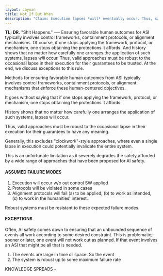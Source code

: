 ```yaml
---
layout: cayman
title: Not If But When
description: "Claim: Execution lapses *will* eventually occur. Thus, safety guarantees are only meaningful if robust to those expected lapses."
---
```

 
**TL; DR.** "Shit Happens." --- Ensuring favorable human outcomes for ASI typically involves control frameworks, containment protocols, or alignment mechanisms.  Of course, if one stops applying the framework, protocol, or mechanism, one stops obtaining the protections it affords. And history shows that no matter how carefully one arranges the application of such systems, lapses *will* occur. Thus, valid approaches must be robust to the occasional lapse in their execution for their guarantees to be trusted.  At the end, we discuss exceptions to this rule.



Methods for ensuring favorable human outcomes from ASI typically involves control frameworks, containment protocols, or alignment mechanisms that enforce these human-centered objectives.

It goes without saying that if one stops applying the framework, protocol, or mechanism, one stops obtaining the protections it affords.

History shows that no matter how carefully one arranges the application of such systems, lapses will occur.

Thus, valid approaches must be robust to the occasional lapse in their execution for their guarantees to have any meaning.

Generally, this excludes "clockwork"-style approaches, where even a single lapse in execution could potentially invalidate the entire system.  

This is an unfortunate limitation as it severely degrades the safety afforded by a wide range of approaches that have been proposed for AI safety.



#### ASSUMED FAILURE MODES
1. Execution will occur w/o out control SW applied
2. Protocols will be violated in some cases
3. Alignment protocols will fail (a) to be applied, (b) to work as intended, (c) to work in the humanities' interest.

Robust systems must be resistant to these expected failure modes.




#### EXCEPTIONS

Often, AI safety comes down to ensuring that an unbounded sequence of events all work according to some desired constraint.  This is problematic; sooner or later, one event will not work out as planned.  If that event involves an ASI that might be all that is needed.

1. The events are large in time or space.  So the event
2. The system is robust up to some maximum failure rate








KNOWLEDGE SPREADS - 


